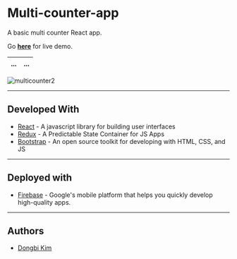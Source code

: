 # Multi-counter-app

A basic multi counter React app.

Go **[here](https://multi-counter-app.firebaseapp.com/)** for live demo.

... | ...
--- | ---
![multicounter2](https://user-images.githubusercontent.com/40073162/56675460-1f68e980-668a-11e9-9140-481ba42a1e4a.png)

---

## Developed With

* [React](https://reactjs.org/) - A javascript library for building user interfaces
* [Redux](https://redux.js.org/) - A Predictable State Container for JS Apps
* [Bootstrap](https://getbootstrap.com/) - An open source toolkit for developing with HTML, CSS, and JS

---

## Deployed with

* [Firebase](https://firebase.google.com/) - Google's mobile platform that helps you quickly develop high-quality apps.

---

## Authors

* [Dongbi Kim](https://github.com/dbk81587)
